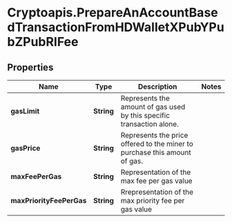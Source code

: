 # Cryptoapis.PrepareAnAccountBasedTransactionFromHDWalletXPubYPubZPubRIFee

## Properties

Name | Type | Description | Notes
------------ | ------------- | ------------- | -------------
**gasLimit** | **String** | Represents the amount of gas used by this specific transaction alone. | 
**gasPrice** | **String** | Represents the price offered to the miner to purchase this amount of gas. | 
**maxFeePerGas** | **String** | Representation of the max fee per gas value | 
**maxPriorityFeePerGas** | **String** | Rrepresentation of the max priority fee per gas value | 


